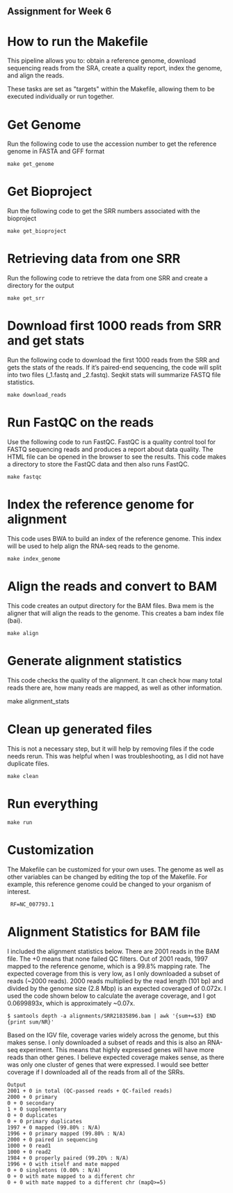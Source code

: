 ## Assignment for Week 6

# How to run the Makefile

This pipeline allows you to: obtain a reference genome, download sequencing reads from the SRA, create a quality report, index the genome, and align the reads.

These tasks are set as "targets" within the Makefile, allowing them to be executed individually or run together.

# Get Genome

Run the following code to use the accession number to get the reference genome in FASTA and GFF format

    make get_genome

# Get Bioproject

Run the following code to get the SRR numbers associated with the bioproject

    make get_bioproject

# Retrieving data from one SRR

Run the following code to retrieve the data from one SRR and create a directory for the output

    make get_srr


# Download first 1000 reads from SRR and get stats

Run the following code to download the first 1000 reads from the SRR and gets the stats of the reads. If it’s paired-end sequencing, the code will split into two files (_1.fastq and _2.fastq). Seqkit stats will summarize FASTQ file statistics. 

    make download_reads

# Run FastQC on the reads 

Use the following code to run FastQC. FastQC is a quality control tool for FASTQ sequencing reads and produces a report about data quality. The HTML file can be opened in the browser to see the results. This code makes a directory to store the FastQC data and then also runs FastQC.

    make fastqc
	

# Index the reference genome for alignment

This code uses BWA to build an index of the reference genome. This index will be used to help align the RNA-seq reads to the genome. 

    make index_genome

# Align the reads and convert to BAM

This code creates an output directory for the BAM files. Bwa mem is the aligner that will align the reads to the genome. This creates a bam index file (bai).

    make align


# Generate alignment statistics

This code checks the quality of the alignment. It can check how many total reads there are, how many reads are mapped, as well as other information. 

   make alignment_stats


# Clean up generated files

This is not a necessary step, but it will help by removing files if the code needs rerun. This was helpful when I was troubleshooting, as I did not have duplicate files. 

    make clean

# Run everything 

    make run

# Customization

The Makefile can be customized for your own uses. The genome as well as other variables can be changed by editing the top of the Makefile. For example, this reference genome could be changed to your organism of interest.

     RF=NC_007793.1

# Alignment Statistics for BAM file

I included the alignment statistics below. There are 2001 reads in the BAM file. The +0 means that none failed QC filters. Out of 2001 reads, 1997 mapped to the reference genome, which is a 99.8% mapping rate. The expected coverage from this is very low, as I only downloaded a subset of reads (~2000 reads). 2000 reads multiplied by the read length (101 bp) and divided by the genome size (2.8 Mbp) is an expected coveraged of 0.072x. I used the code shown below to calculate the average coverage, and I got 0.0699893x, which is approximately ~0.07x. 

    $ samtools depth -a alignments/SRR21835896.bam | awk '{sum+=$3} END {print sum/NR}'

Based on the IGV file, coverage varies widely across the genome, but this makes sense. I only downloaded a subset of reads and this is also an RNA-seq experiment. This means that highly expressed genes will have more reads than other genes. I believe expected coverage makes sense, as there was only one cluster of genes that were expressed. I would see better coverage if I downloaded all of the reads from all of the SRRs. 


    Output
    2001 + 0 in total (QC-passed reads + QC-failed reads)
    2000 + 0 primary
    0 + 0 secondary
    1 + 0 supplementary
    0 + 0 duplicates
    0 + 0 primary duplicates
    1997 + 0 mapped (99.80% : N/A)
    1996 + 0 primary mapped (99.80% : N/A)
    2000 + 0 paired in sequencing
    1000 + 0 read1
    1000 + 0 read2
    1984 + 0 properly paired (99.20% : N/A)
    1996 + 0 with itself and mate mapped
    0 + 0 singletons (0.00% : N/A)
    0 + 0 with mate mapped to a different chr
    0 + 0 with mate mapped to a different chr (mapQ>=5)

